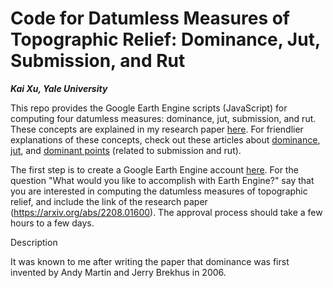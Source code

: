 # Code for Datumless Measures of Topographic Relief: Dominance, Jut, Submission, and Rut
***Kai Xu, Yale University***

This repo provides the Google Earth Engine scripts (JavaScript) for computing four datumless measures: dominance, jut, submission, and rut. These concepts are explained in my research paper [here](https://arxiv.org/abs/2208.01600). For friendlier explanations of these concepts, check out these articles about [dominance](https://www.reddit.com/r/Mountaineering/comments/wfmrxw/a_new_way_to_measure_the_height_of_a_mountain/), [jut](https://www.reddit.com/r/Mountaineering/comments/wup76h/a_new_way_to_quantify_the_impressiveness_of_a/), and [dominant points](https://www.reddit.com/r/Mountaineering/comments/ww1wtw/on_top_of_the_world_a_new_mountain_metric/) (related to submission and rut).

The first step is to create a Google Earth Engine account [here](https://earthengine.google.com/new_signup/). For the question "What would you like to accomplish with Earth Engine?" say that you are interested in computing the datumless measures of topographic relief, and include the link of the research paper (https://arxiv.org/abs/2208.01600). The approval process should take a few hours to a few days.

Description

It was known to me after writing the paper that dominance was first invented by Andy Martin and Jerry Brekhus in 2006.

